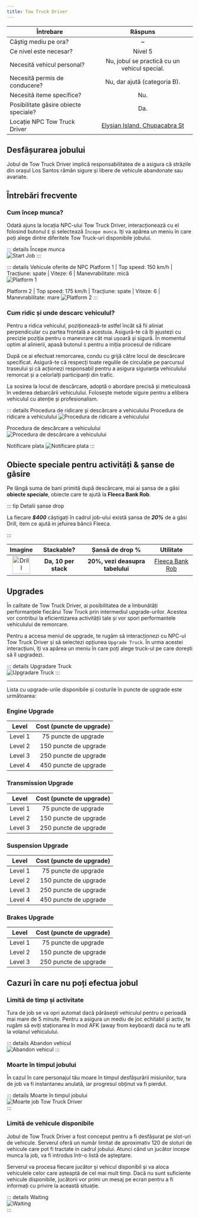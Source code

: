```yaml
---
title: Tow Truck Driver
---
```


| Întrebare   | Răspuns |
| ----------- | :-----------: |
| Câștig mediu pe ora? | ~<Dinero :amount='1700' /> |
| Ce nivel este necesar? | Nivel 5 |
| Necesită vehicul personal? | Nu, jobul se practică cu un vehicul special. |
| Necesită permis de conducere? | Nu, dar ajută (categoria B). |
| Necesită iteme specifice? | Nu. |
| Posibilitate găsire obiecte speciale? | Da. |
| Locație NPC Tow Truck Driver | [Elysian Island, Chupacabra St](https://i.imgur.com/ozXA6Bx.png)  |

## Desfășurarea jobului  

Jobul de Tow Truck Driver implică responsabilitatea de a asigura că străzile din orașul Los Santos rămân sigure și libere de vehicule abandonate sau avariate.

## Întrebări frecvente

### Cum încep munca?

Odată ajuns la locația NPC-ului Tow Truck Driver, interacționează cu el folosind butonul `E` și selectează `Începe munca`. Iți va apărea un meniu în care poți alege dintre diferitele Tow Truck-uri disponibile jobului.

::: details Începe munca  
  <Image src="https://i.imgur.com/pjN4mHl.gif" alt="Start Job" />
:::  

::: details Vehicule oferite de NPC 
  Platform 1 | Top speed: 150 km/h | Tracțiune: spate | Viteze: 6 | Manevrabilitate: mică  
  <Image src="https://i.imgur.com/CeAfyIF.png" alt="Platform 1" />
  
  Platform 2 | Top speed: 175 km/h | Tracțiune: spate | Viteze: 6 | Manevrabilitate: mare 
  <Image src="https://i.imgur.com/XBom2ja.png" alt="Platform 2" />
::: 
 
### Cum ridic și unde descarc vehiculul?  

Pentru a ridica vehiculul, poziționează-te astfel încât să fii aliniat perpendicular cu partea frontală a acestuia. Asigură-te că îți ajustezi cu precizie poziția pentru o manevrare cât mai ușoară și sigură. În momentul optim al alinierii, apasă butonul `G` pentru a iniția procesul de ridicare

După ce ai efectuat remorcarea, condu cu grijă către locul de descărcare specificat. Asigură-te că respecți toate regulile de circulație pe parcursul traseului și că acționezi responsabil pentru a asigura siguranța vehiculului remorcat și a celorlalți participanți din trafic.

La sosirea la locul de descărcare, adoptă o abordare precisă și meticuloasă în vederea debarcării vehiculului. Folosește metode sigure pentru a elibera vehiculul cu atenție și profesionalism.

::: details Procedura de ridicare și descărcare a vehiculului
  Procedura de ridicare a vehiculului 
  <Image src="https://i.imgur.com/P7PLJLR.gif" alt="Procedura de ridicare a vehiculului" />
  
  Procedura de descărcare a vehiculului
  <Image src="https://i.imgur.com/umeK5SR.gif" alt="Procedura de descărcare a vehiculului" />
  
  Notificare plata
  <Image src="https://i.imgur.com/0M4NBWF.png" alt="Notificare plata" />
:::  

## Obiecte speciale pentru activități & șanse de găsire  

Pe lângă suma de bani primită după descărcare, mai ai șansa de a găsi **obiecte speciale**, obiecte care te ajută la **Fleeca Bank Rob**.

::: tip Detalii șanse drop

La fiecare _**$400**_ câștigați în cadrul job-ului există șansa de _**20%**_ de a găsi Drill, item ce ajută in jefuirea băncii Fleeca.

:::

| **Imagine** | **Stackable?** | **Șansă de drop %** | **Utilitate**
| :-----------: | :-----------: | :-----------: | :-----------: |
| <Image src="https://i.imgur.com/oXVperm.png" alt="Drill" width="48" label="Drill" /> | **Da, 10 per stack** |  **20%, vezi deasupra tabelului**  | [Fleeca Bank Rob](../illegal-activities/robberies/fleeca-bank-robbery) |

## Upgrades

În calitate de Tow Truck Driver, ai posibilitatea de a îmbunătăți performanțele fiecărui Tow Truck prin intermediul upgrade-urilor. Acestea vor contribui la eficientizarea activității tale și vor spori performantele vehiculului de remorcare. 

Pentru a accesa meniul de upgrade, te rugăm să interacționezi cu NPC-ul Tow Truck Driver și să selectezi opțiunea `Upgrade Truck`. În urma acestei interacțiuni, îți va apărea un meniu în care poți alege truck-ul pe care dorești să îl upgradezi.

::: details Upgradare Truck  
  <Image src="https://i.imgur.com/GmPrrZq.gif" alt="Upgradare Truck" />
:::  

---

Lista cu upgrade-urile disponibile și costurile în puncte de upgrade este următoarea:

### Engine Upgrade

| Level | Cost (puncte de upgrade) |
| ----------- | :-----------: |
| Level 1 | 75 puncte de upgrade |
| Level 2 | 150 puncte de upgrade |
| Level 3 | 250 puncte de upgrade |
| Level 4 | 450 puncte de upgrade |

###  Transmission Upgrade

| Level | Cost (puncte de upgrade) |
| ----------- | :-----------: |
| Level 1 | 75 puncte de upgrade |
| Level 2 | 150 puncte de upgrade |
| Level 3 | 250 puncte de upgrade |

###  Suspension Upgrade

| Level | Cost (puncte de upgrade) |
| ----------- | :-----------: |
| Level 1 | 75 puncte de upgrade |
| Level 2 | 150 puncte de upgrade |
| Level 3 | 250 puncte de upgrade |
| Level 4 | 450 puncte de upgrade |

###  Brakes Upgrade

| Level | Cost (puncte de upgrade) |
| ----------- | :-----------: |
| Level 1 | 75 puncte de upgrade |
| Level 2 | 150 puncte de upgrade |
| Level 3 | 250 puncte de upgrade |

## Cazuri în care nu poți efectua jobul  

### Limită de timp și activitate 

Tura de job se va opri automat dacă părăsești vehiculul pentru o perioadă mai mare de 5 minute. Pentru a asigura un mediu de joc echitabil și activ, te rugăm să eviți staționarea în mod AFK (away from keyboard) dacă nu te afli la volanul vehiculului.

::: details Abandon vehicul  
<Image src="https://i.imgur.com/X498ql8.png" alt="Abandon vehicul" />
:::  

### Moarte în timpul jobului

În cazul în care personajul tău moare în timpul desfășurării misiunilor, tura de job va fi instantaneu anulată, iar progresul obținut va fi pierdut.

::: details Moarte în timpul jobului  
 <Image src="https://i.imgur.com/zaz9CYG.png" alt="Moarte job Tow Truck Driver" />  
:::  

### Limită de vehicule disponibile

Jobul de Tow Truck Driver a fost conceput pentru a fi desfășurat pe slot-uri de vehicule. Serverul oferă un număr limitat de aproximativ 120 de sloturi de vehicule care pot fi tractate in cadrul jobului. Atunci când un jucător incepe munca la job, va fi introdus într-o listă de așteptare. 

Serverul va procesa fiecare jucător și vehicul disponibil și va aloca vehiculele celor care așteaptă de cel mai mult timp. Dacă nu sunt suficiente vehicule disponibile, jucătorii vor primi un mesaj pe ecran pentru a fi informați cu privire la această situație.

::: details Waiting  
 <Image src="https://i.imgur.com/5jmZXwP.png" alt="Waiting" />  
:::  
